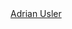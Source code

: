 <div class="badge-base LI-profile-badge" data-locale="de_DE" data-size="medium" data-theme="light" data-type="VERTICAL" data-vanity="adrianusler" data-version="v1"><a class="badge-base__link LI-simple-link" href="https://de.linkedin.com/in/adrianusler?trk=profile-badge">Adrian Usler</a></div>